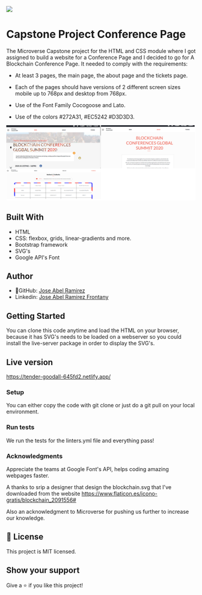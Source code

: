![](https://img.shields.io/badge/Microverse-blueviolet)


# Capstone Project Conference Page

The Microverse Capstone project for the HTML and CSS module where I got assigned to build a website for a Conference Page and I decided to go for A Blockchain Conference Page. It needed to comply with the requirements: 

- At least 3 pages, the main page, the about page and the tickets page.

- Each of the pages should have versions of 2 different screen sizes mobile up to 768px and desktop from 768px.

- Use of the Font Family Cocogoose and Lato.

- Use of the colors #272A31, #EC5242 #D3D3D3.


![screenshot](./app_screenshot.png)


## Built With

- HTML
- CSS: flexbox, grids, linear-gradients and more.
- Bootstrap framework
- SVG's
- Google API's Font


## Author

- 👤GitHub: [Jose Abel Ramirez](https://github.com/jose-Abel)
- Linkedin: [Jose Abel Ramirez Frontany](https://www.linkedin.com/in/jose-abel-ramirez-frontany-7674a842/)


## Getting Started

You can clone this code anytime and load the HTML on your browser, because it has SVG's needs to be loaded on a webserver so you could install the live-server package in order to display the SVG's.


## Live version
https://tender-goodall-645fd2.netlify.app/


### Setup

You can either copy the code with git clone or just do a git pull on your local environment.


### Run tests

We run the tests for the linters.yml file and everything pass!


### Acknowledgments

Appreciate the teams at Google Font's API, helps coding amazing webpages faster.

A thanks to srip a designer that design the blockchain.svg that I've downloaded from the website https://www.flaticon.es/icono-gratis/blockchain_2091556#

Also an acknowledgment to Microverse for pushing us further to increase our knowledge.


## 📝 License

This project is MIT licensed.


## Show your support

Give a ⭐️ if you like this project!
